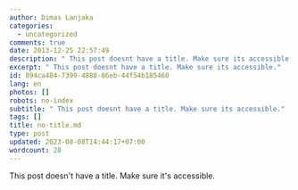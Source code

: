 ```yaml
---
author: Dimas Lanjaka
categories:
  - uncategorized
comments: true
date: 2013-12-25 22:57:49
description: " This post doesnt have a title. Make sure its accessible."
excerpt: " This post doesnt have a title. Make sure its accessible."
id: 894ca484-7399-4888-86eb-44f54b185460
lang: en
photos: []
robots: no-index
subtitle: " This post doesnt have a title. Make sure its accessible."
tags: []
title: no-title.md
type: post
updated: 2023-08-08T14:44:17+07:00
wordcount: 28
---
```


This post doesn't have a title. Make sure it's accessible.